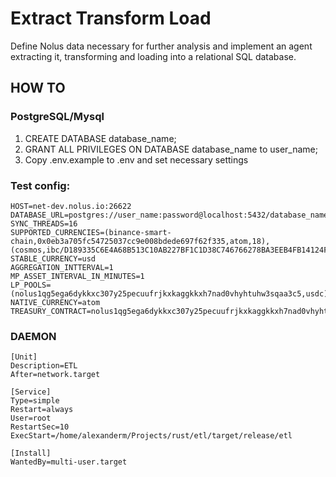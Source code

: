 # Extract Transform Load
Define Nolus data necessary for further analysis and implement an agent extracting it, transforming and loading into a relational SQL database.

## HOW TO

### PostgreSQL/Mysql

1. CREATE DATABASE database_name;
2. GRANT ALL PRIVILEGES ON DATABASE database_name to user_name;
3. Copy .env.example to .env and set necessary settings

### Test config:
```
HOST=net-dev.nolus.io:26622
DATABASE_URL=postgres://user_name:password@localhost:5432/database_name
SYNC_THREADS=16
SUPPORTED_CURRENCIES=(binance-smart-chain,0x0eb3a705fc54725037cc9e008bdede697f62f335,atom,18),(cosmos,ibc/D189335C6E4A68B513C10AB227BF1C1D38C746766278BA3EEB4FB14124F1D858,usdc,18)
STABLE_CURRENCY=usd
AGGREGATION_INTTERVAL=1
MP_ASSET_INTERVAL_IN_MINUTES=1
LP_POOLS=(nolus1qg5ega6dykkxc307y25pecuufrjkxkaggkkxh7nad0vhyhtuhw3sqaa3c5,usdc)
NATIVE_CURRENCY=atom
TREASURY_CONTRACT=nolus1qg5ega6dykkxc307y25pecuufrjkxkaggkkxh7nad0vhyhtuhw3sqaa3c5
```

### DAEMON

```
[Unit]
Description=ETL
After=network.target

[Service]
Type=simple
Restart=always
User=root
RestartSec=10
ExecStart=/home/alexanderm/Projects/rust/etl/target/release/etl

[Install]
WantedBy=multi-user.target
```